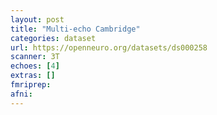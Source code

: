 ```yaml
---
layout: post
title: "Multi-echo Cambridge"
categories: dataset
url: https://openneuro.org/datasets/ds000258
scanner: 3T
echoes: [4]
extras: []
fmriprep:
afni:
---
```

